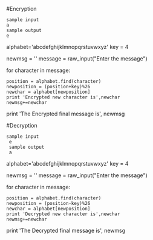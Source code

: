  #Encryption
 ````
 sample input
 a
 sample output
 e
 
 ````
alphabet='abcdefghijklmnopqrstuvwxyz'
key = 4

newmsg = ''
message = raw_input("Enter the message")  

for character in message:
         
    position = alphabet.find(character) 
    newposition = (position+key)%26  
    newchar = alphabet[newposition]
    print 'Encrypted new character is',newchar
    newmsg+=newchar
print 'The Encrypted final message is', newmsg

 
#Decryption
````
sample input
 e
 sample output
 a
 ````
 alphabet='abcdefghijklmnopqrstuvwxyz'
key = 4

newmsg = ''
message = raw_input("Enter the message")  

for character in message:
         
    position = alphabet.find(character) 
    newposition = (position-key)%26  
    newchar = alphabet[newposition]
    print 'Decrypted new character is',newchar
    newmsg+=newchar
print 'The Decrypted final message is', newmsg

 
